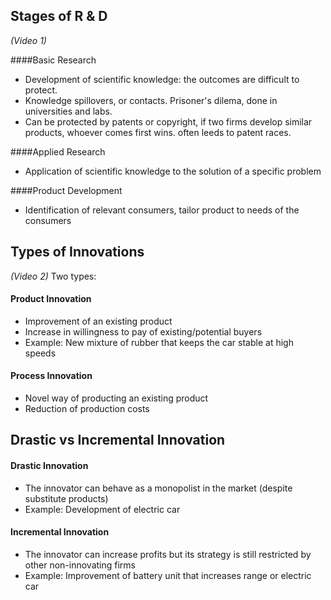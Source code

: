 ## Stages of R & D 
_(Video 1)_

####Basic Research
* Development of scientific knowledge: the outcomes are difficult to protect. 
* Knowledge spillovers, or contacts. Prisoner's dilema, done in universities and labs.
* Can be protected by patents or copyright, if two firms develop similar products, whoever comes first wins. often leeds to patent races.

####Applied Research
* Application of scientific knowledge to the solution of a specific problem

####Product Development
* Identification of relevant consumers, tailor product to needs of the consumers

## Types of Innovations 
_(Video 2)_
Two types:
#### Product Innovation
* Improvement of an existing product
* Increase in willingness to pay of existing/potential buyers
* Example: New mixture of rubber that keeps the car stable at high speeds

#### Process Innovation
* Novel way of producting an existing product
* Reduction of production costs

## Drastic vs Incremental Innovation
#### Drastic Innovation
* The innovator can behave as a monopolist in the market (despite substitute products)
* Example: Development of electric car

#### Incremental Innovation
* The innovator can increase profits but its strategy is still restricted by other non-innovating firms
* Example: Improvement of battery unit that increases range or electric car




